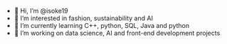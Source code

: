 - 👋 Hi, I’m @isoke19
- 👀 I’m interested in fashion, sustainability and AI
- 🌱 I’m currently learning C++, python, SQL, Java and python
- 💞️ I’m working on data science, AI and front-end development projects


<!---
isoke19/isoke19 is a ✨ special ✨ repository because its `README.md` (this file) appears on your GitHub profile.
You can click the Preview link to take a look at your changes.
--->
